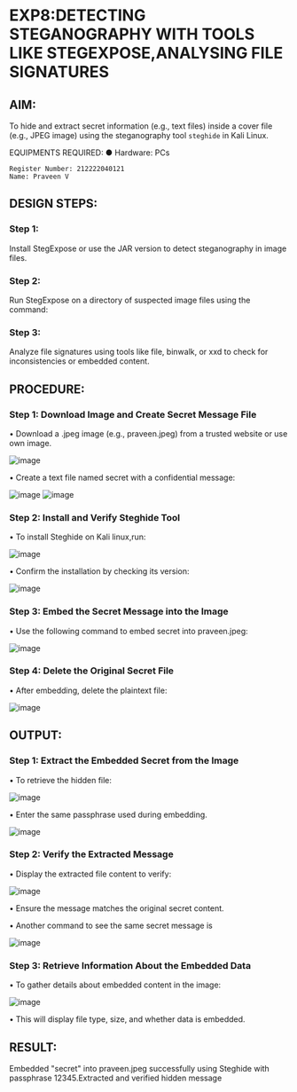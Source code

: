 # EXP8:DETECTING STEGANOGRAPHY WITH TOOLS  LIKE STEGEXPOSE,ANALYSING FILE SIGNATURES

## AIM:
To hide and extract secret information (e.g., text files) inside a cover file (e.g., JPEG image) using the steganography tool `steghide` in Kali Linux.

EQUIPMENTS REQUIRED:
●	Hardware: PCs

```
Register Number: 212222040121
Name: Praveen V
```

## DESIGN STEPS:
### Step 1:
Install StegExpose or use the JAR version to detect steganography in image files.

### Step 2:
Run StegExpose on a directory of suspected image files using the command:

### Step 3:
Analyze file signatures using tools like file, binwalk, or xxd to check for inconsistencies or embedded content.

## PROCEDURE:
### Step 1: Download Image and Create Secret Message File
  •	Download a .jpeg image (e.g., praveen.jpeg) from a trusted website or use own image.
  
  ![image](https://github.com/user-attachments/assets/4450ad9a-6810-4393-884d-fdcaf074d740)
  
  •	Create a text file named secret with a confidential message:
  
  ![image](https://github.com/user-attachments/assets/50b131bf-9090-4b58-9d9d-9d0482562578)
  ![image](https://github.com/user-attachments/assets/a352aa29-11e7-4071-9798-d9e44a53b1d1)


### Step 2: Install and Verify Steghide Tool
  •	To install Steghide on Kali linux,run:
  
  ![image](https://github.com/user-attachments/assets/a5d4bd21-52af-4713-b9fb-0a92efae25b0)
  
  •	Confirm the installation by checking its version:
  
  ![image](https://github.com/user-attachments/assets/b4f90361-9f9f-49b6-b8b4-865c8f3c8703)

 
### Step 3: Embed the Secret Message into the Image
  •	Use the following command to embed secret into praveen.jpeg:
  
  ![image](https://github.com/user-attachments/assets/7d545e46-2984-43e9-a3a6-7ee77e94c226)


### Step 4: Delete the Original Secret File
  •	After embedding, delete the plaintext file:
  
  ![image](https://github.com/user-attachments/assets/3fdd3aa0-37c2-42c2-8440-3e23c9b9814c)

## OUTPUT:
### Step 1: Extract the Embedded Secret from the Image
  •	To retrieve the hidden file:
  
  ![image](https://github.com/user-attachments/assets/71100795-e4a7-491b-a005-80eb3c1cf1bd)

  •	Enter the same passphrase used during embedding.
  
  ![image](https://github.com/user-attachments/assets/55a3d6cb-6606-40dc-ae53-2a385ecd63da)


### Step 2: Verify the Extracted Message

  •	Display the extracted file content to verify:
  
  ![image](https://github.com/user-attachments/assets/6fab15a7-706b-4c44-8d30-8418d57634b4)
  
  •	Ensure the message matches the original secret content.
  
  •	Another command to see the same secret message is
  
  ![image](https://github.com/user-attachments/assets/5e478ee7-baae-4b20-b2c3-8ed1b41f3d69)

 
### Step 3: Retrieve Information About the Embedded Data
  •	To gather details about embedded content in the image:
  
  ![image](https://github.com/user-attachments/assets/2a559d4f-e5e2-4567-9573-aa1e6ce873af)
  
   
  •	This will display file type, size, and whether data is embedded.

 
## RESULT:
Embedded "secret" into praveen.jpeg successfully using Steghide with passphrase 12345.Extracted and verified hidden message
